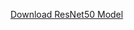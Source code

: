 [Download ResNet50 Model](https://drive.google.com/file/d/1OKeNVXPl1yZwcEdYusSkuAQ_iG-j4_Nq/view?usp=drive_link)
